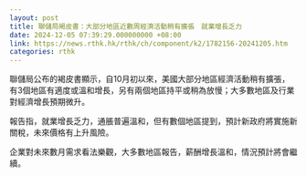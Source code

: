 ```yaml
---
layout: post
title: 聯儲局褐皮書：大部分地區近數周經濟活動稍有擴張　就業增長乏力
date: 2024-12-05 07:39:29.000000000 +08:00
link: https://news.rthk.hk/rthk/ch/component/k2/1782156-20241205.htm
categories: rthk
---
```


聯儲局公布的褐皮書顯示，自10月初以來，美國大部分地區經濟活動稍有擴張，有3個地區有適度或溫和增長，另有兩個地區持平或稍為放慢；大多數地區及行業對經濟增長預期微升。

報告指，就業增長乏力，通脹普遍溫和，但有數個地區提到，預計新政府將實施新關稅，未來價格有上升風險。

企業對未來數月需求看法樂觀，大多數地區報告，薪酬增長溫和，情況預計將會繼續。
